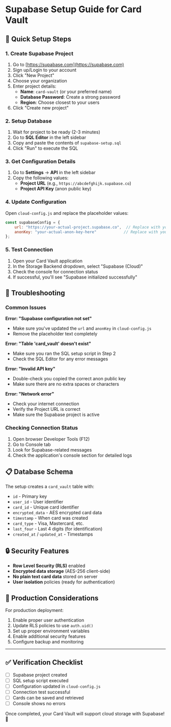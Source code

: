# Supabase Setup Guide for Card Vault

## 🚀 Quick Setup Steps

### 1. Create Supabase Project
1. Go to [https://supabase.com](https://supabase.com)
2. Sign up/Login to your account
3. Click "New Project"
4. Choose your organization
5. Enter project details:
   - **Name**: `card-vault` (or your preferred name)
   - **Database Password**: Create a strong password
   - **Region**: Choose closest to your users
6. Click "Create new project"

### 2. Setup Database
1. Wait for project to be ready (2-3 minutes)
2. Go to **SQL Editor** in the left sidebar
3. Copy and paste the contents of `supabase-setup.sql`
4. Click "Run" to execute the SQL

### 3. Get Configuration Details
1. Go to **Settings** → **API** in the left sidebar
2. Copy the following values:
   - **Project URL** (e.g., `https://abcdefghijk.supabase.co`)
   - **Project API Key** (anon public key)

### 4. Update Configuration
Open `cloud-config.js` and replace the placeholder values:

```javascript
const supabaseConfig = {
    url: "https://your-actual-project.supabase.co",  // Replace with your Project URL
    anonKey: "your-actual-anon-key-here"            // Replace with your API Key
};
```

### 5. Test Connection
1. Open your Card Vault application
2. In the Storage Backend dropdown, select "Supabase (Cloud)"
3. Check the console for connection status
4. If successful, you'll see "Supabase initialized successfully"

## 🔧 Troubleshooting

### Common Issues

**Error: "Supabase configuration not set"**
- Make sure you've updated the `url` and `anonKey` in `cloud-config.js`
- Remove the placeholder text completely

**Error: "Table 'card_vault' doesn't exist"**
- Make sure you ran the SQL setup script in Step 2
- Check the SQL Editor for any error messages

**Error: "Invalid API key"**
- Double-check you copied the correct anon public key
- Make sure there are no extra spaces or characters

**Error: "Network error"**
- Check your internet connection
- Verify the Project URL is correct
- Make sure the Supabase project is active

### Checking Connection Status
1. Open browser Developer Tools (F12)
2. Go to Console tab
3. Look for Supabase-related messages
4. Check the application's console section for detailed logs

## 📋 Database Schema

The setup creates a `card_vault` table with:
- `id` - Primary key
- `user_id` - User identifier
- `card_id` - Unique card identifier
- `encrypted_data` - AES encrypted card data
- `timestamp` - When card was created
- `card_type` - Visa, Mastercard, etc.
- `last_four` - Last 4 digits (for identification)
- `created_at` / `updated_at` - Timestamps

## 🔒 Security Features

- **Row Level Security (RLS)** enabled
- **Encrypted data storage** (AES-256 client-side)
- **No plain text card data** stored on server
- **User isolation** policies (ready for authentication)

## 🚀 Production Considerations

For production deployment:
1. Enable proper user authentication
2. Update RLS policies to use `auth.uid()`
3. Set up proper environment variables
4. Enable additional security features
5. Configure backup and monitoring

---

## ✅ Verification Checklist

- [ ] Supabase project created
- [ ] SQL setup script executed
- [ ] Configuration updated in `cloud-config.js`
- [ ] Connection test successful
- [ ] Cards can be saved and retrieved
- [ ] Console shows no errors

Once completed, your Card Vault will support cloud storage with Supabase! 🎉
